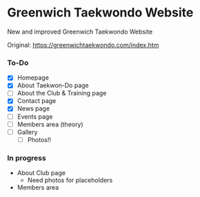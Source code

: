 # Greenwich Taekwondo Website
New and improved Greenwich Taekwondo Website

Original: https://greenwichtaekwondo.com/index.htm

### To-Do
- [x] Homepage
- [x] About Taekwon-Do page
- [ ] About the Club & Training page
- [x] Contact page
- [x] News page
- [ ] Events page
- [ ] Members area (theory)
- [ ] Gallery
  - [ ] Photos!!

### In progress
- About Club page
  - Need photos for placeholders
- Members area
